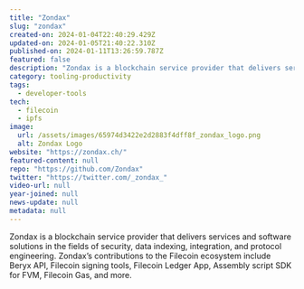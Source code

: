 ```yaml
---
title: "Zondax"
slug: "zondax"
created-on: 2024-01-04T22:40:29.429Z
updated-on: 2024-01-05T21:40:22.310Z
published-on: 2024-01-11T13:26:59.787Z
featured: false
description: "Zondax is a blockchain service provider that delivers services and software solutions in the fields of security, data indexing, integration, and protocol engineering."
category: tooling-productivity
tags:
  - developer-tools
tech:
  - filecoin
  - ipfs
image:
  url: /assets/images/65974d3422e2d2883f4dff8f_zondax_logo.png
  alt: Zondax Logo
website: "https://zondax.ch/"
featured-content: null
repo: "https://github.com/Zondax"
twitter: "https://twitter.com/_zondax_"
video-url: null
year-joined: null
news-update: null
metadata: null
---
```


Zondax is a blockchain service provider that delivers services and software solutions in the fields of security, data indexing, integration, and protocol engineering. Zondax’s contributions to the Filecoin ecosystem include Beryx API, Filecoin signing tools, Filecoin Ledger App, Assembly script SDK for FVM, Filecoin Gas, and more.
